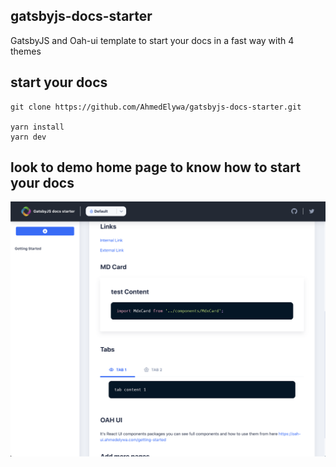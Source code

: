 ## gatsbyjs-docs-starter

GatsbyJS and Oah-ui template to start your docs in a fast way with 4 themes

## start your docs

```shell
git clone https://github.com/AhmedElywa/gatsbyjs-docs-starter.git

yarn install
yarn dev
```

## look to demo home page to know how to start your docs

![screenshot](./screenshot.png)
